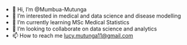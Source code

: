 - 👋 Hi, I’m @Mumbua-Mutunga
- 👀 I’m interested in medical and data science and disease modelling
- 🌱 I’m currently learning MSc Medical Statistics
- 💞️ I’m looking to collaborate on data science and analytics
- 📫 How to reach me lucy.mutunga11@gmail.com

<!---
Mumbua-Mutunga/Mumbua-Mutunga is a ✨ special ✨ repository because its `README.md` (this file) appears on your GitHub profile.
You can click the Preview link to take a look at your changes.
--->
